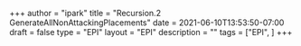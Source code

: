 +++
author = "ipark"
title = "Recursion.2 GenerateAllNonAttackingPlacements"
date =  2021-06-10T13:53:50-07:00
draft =  false
type = "EPI"
layout = "EPI"
description = ""
tags = ["EPI", 
]
+++
